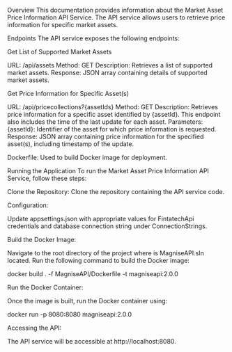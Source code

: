 Overview
This documentation provides information about the Market Asset Price Information API Service. The API service allows users to retrieve price information for specific market assets.

Endpoints
The API service exposes the following endpoints:

Get List of Supported Market Assets

URL: /api/assets
Method: GET
Description: Retrieves a list of supported market assets.
Response: JSON array containing details of supported market assets.

Get Price Information for Specific Asset(s)

URL: /api/pricecollections?{assetIds}
Method: GET
Description: Retrieves price information for a specific asset identified by {assetId}. This endpoint also includes the time of the last update for each asset.
Parameters:
{assetId}: Identifier of the asset for which price information is requested.
Response: JSON array containing price information for the specified asset(s), including timestamp of the update.

Dockerfile: Used to build Docker image for deployment.

Running the Application
To run the Market Asset Price Information API Service, follow these steps:

Clone the Repository: Clone the repository containing the API service code.

Configuration:

Update appsettings.json with appropriate values for FintatechApi credentials and database connection string under ConnectionStrings.

Build the Docker Image:

Navigate to the root directory of the project where  is MagniseAPI.sln located.
Run the following command to build the Docker image:

docker build . -f MagniseAPI/Dockerfile -t magniseapi:2.0.0

Run the Docker Container:

Once the image is built, run the Docker container using:

docker run -p 8080:8080 magniseapi:2.0.0

Accessing the API:

The API service will be accessible at http://localhost:8080.
